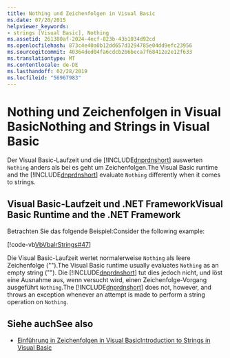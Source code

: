 ```yaml
---
title: Nothing und Zeichenfolgen in Visual Basic
ms.date: 07/20/2015
helpviewer_keywords:
- strings [Visual Basic], Nothing
ms.assetid: 261380af-2024-4ecf-823b-43b1034d92cd
ms.openlocfilehash: 873c4e40a0b12dd657d3294785e04dd9efc23956
ms.sourcegitcommit: 40364ded04fa6cdcb2b6beca7f68412e2e12f633
ms.translationtype: MT
ms.contentlocale: de-DE
ms.lasthandoff: 02/28/2019
ms.locfileid: "56967983"
---
```

# <a name="nothing-and-strings-in-visual-basic"></a><span data-ttu-id="e0062-102">Nothing und Zeichenfolgen in Visual Basic</span><span class="sxs-lookup"><span data-stu-id="e0062-102">Nothing and Strings in Visual Basic</span></span>
<span data-ttu-id="e0062-103">Der Visual Basic-Laufzeit und die [!INCLUDE[dnprdnshort](~/includes/dnprdnshort-md.md)] auswerten `Nothing` anders als bei es geht um Zeichenfolgen.</span><span class="sxs-lookup"><span data-stu-id="e0062-103">The Visual Basic runtime and the [!INCLUDE[dnprdnshort](~/includes/dnprdnshort-md.md)] evaluate `Nothing` differently when it comes to strings.</span></span>  
  
## <a name="visual-basic-runtime-and-the-net-framework"></a><span data-ttu-id="e0062-104">Visual Basic-Laufzeit und .NET Framework</span><span class="sxs-lookup"><span data-stu-id="e0062-104">Visual Basic Runtime and the .NET Framework</span></span>  
 <span data-ttu-id="e0062-105">Betrachten Sie das folgende Beispiel:</span><span class="sxs-lookup"><span data-stu-id="e0062-105">Consider the following example:</span></span>  
  
 [!code-vb[VbVbalrStrings#47](~/samples/snippets/visualbasic/VS_Snippets_VBCSharp/VbVbalrStrings/VB/Class2.vb#47)]  
  
 <span data-ttu-id="e0062-106">Die Visual Basic-Laufzeit wertet normalerweise `Nothing` als leere Zeichenfolge ("").</span><span class="sxs-lookup"><span data-stu-id="e0062-106">The Visual Basic runtime usually evaluates `Nothing` as an empty string ("").</span></span> <span data-ttu-id="e0062-107">Die [!INCLUDE[dnprdnshort](~/includes/dnprdnshort-md.md)] tut dies jedoch nicht, und löst eine Ausnahme aus, wenn versucht wird, einen Zeichenfolge-Vorgang ausgeführt `Nothing`.</span><span class="sxs-lookup"><span data-stu-id="e0062-107">The [!INCLUDE[dnprdnshort](~/includes/dnprdnshort-md.md)] does not, however, and throws an exception whenever an attempt is made to perform a string operation on `Nothing`.</span></span>  
  
## <a name="see-also"></a><span data-ttu-id="e0062-108">Siehe auch</span><span class="sxs-lookup"><span data-stu-id="e0062-108">See also</span></span>
- [<span data-ttu-id="e0062-109">Einführung in Zeichenfolgen in Visual Basic</span><span class="sxs-lookup"><span data-stu-id="e0062-109">Introduction to Strings in Visual Basic</span></span>](../../../../visual-basic/programming-guide/language-features/strings/introduction-to-strings.md)
